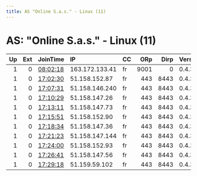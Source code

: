 ```yaml
---
title: AS "Online S.a.s." - Linux (11)
---
```


# AS: "Online S.a.s." - Linux (11)

|   Up |   Ext | JoinTime                                                                                            | IP             | CC   |   ORp |   Dirp | Version   | Contact   | Nickname       |   eFamMembers |
|-----:|------:|:----------------------------------------------------------------------------------------------------|:---------------|:-----|------:|-------:|:----------|:----------|:---------------|--------------:|
|    1 |     0 | [08:02:18](https://metrics.torproject.org/rs.html#details/886647272B44A7B37751182ADC48053860FB2AE9) | 163.172.133.41 | fr   |  9001 |      0 | 0.4.3.6   | None      | TemporaryRelay |             1 |
|    1 |     0 | [17:02:30](https://metrics.torproject.org/rs.html#details/FF21B755C60C998E25EDC5864F709C2ED5C38F9D) | 51.158.152.87  | fr   |   443 |   8443 | 0.4.3.6   | None      | Unnamed        |             1 |
|    1 |     0 | [17:07:31](https://metrics.torproject.org/rs.html#details/9CFA49D7F6C1774FFECC12AD3F3E59BD781285EF) | 51.158.146.240 | fr   |   443 |   8443 | 0.4.3.6   | None      | Unnamed        |             1 |
|    1 |     0 | [17:10:29](https://metrics.torproject.org/rs.html#details/EFD8DF124A74D2961FBF752BF31EC3A5D411C349) | 51.158.147.26  | fr   |   443 |   8443 | 0.4.3.6   | None      | Unnamed        |             1 |
|    1 |     0 | [17:13:11](https://metrics.torproject.org/rs.html#details/774908E4A3018A9696BD02FE4F3F8A8724396D22) | 51.158.147.73  | fr   |   443 |   8443 | 0.4.3.6   | None      | Unnamed        |             1 |
|    1 |     0 | [17:15:51](https://metrics.torproject.org/rs.html#details/2E12778C3FBE28C9E9C8AC6A76FF4509DC41599B) | 51.158.152.90  | fr   |   443 |   8443 | 0.4.3.6   | None      | Unnamed        |             1 |
|    1 |     0 | [17:18:34](https://metrics.torproject.org/rs.html#details/3BA07FCB32A0151EF9B76507213E43D8ABD3BE5F) | 51.158.147.36  | fr   |   443 |   8443 | 0.4.3.6   | None      | Unnamed        |             1 |
|    1 |     0 | [17:21:23](https://metrics.torproject.org/rs.html#details/ADBED8B751D7D63397FF3300BB3DE76141AA168F) | 51.158.147.144 | fr   |   443 |   8443 | 0.4.3.6   | None      | Unnamed        |             1 |
|    1 |     0 | [17:24:00](https://metrics.torproject.org/rs.html#details/036A7CD36D6F7A97C7B4AF896D9F11AB719F0DF7) | 51.158.152.93  | fr   |   443 |   8443 | 0.4.3.6   | None      | Unnamed        |             1 |
|    1 |     0 | [17:26:41](https://metrics.torproject.org/rs.html#details/C7D48FA375F1DE6EA39FD95333A7475BBD83931D) | 51.158.147.56  | fr   |   443 |   8443 | 0.4.3.6   | None      | Unnamed        |             1 |
|    1 |     0 | [17:29:18](https://metrics.torproject.org/rs.html#details/75D77007F098513C70773B5EC46159DD41F2F7ED) | 51.159.59.102  | fr   |   443 |   8443 | 0.4.3.6   | None      | Unnamed        |             1 |
